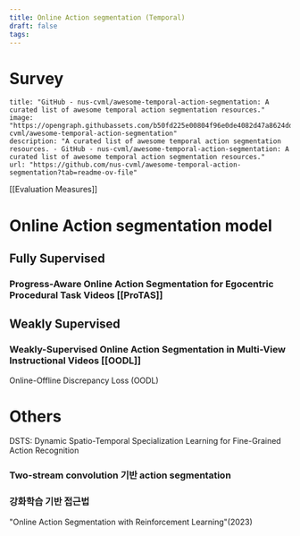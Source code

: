 ```yaml
---
title: Online Action segmentation (Temporal)
draft: false
tags:
---
```



# Survey
```embed
title: "GitHub - nus-cvml/awesome-temporal-action-segmentation: A curated list of awesome temporal action segmentation resources."
image: "https://opengraph.githubassets.com/b50fd225e00804f96e0de4082d47a8624dd05e5e2c4c2a48f6b8ed687b1d5360/nus-cvml/awesome-temporal-action-segmentation"
description: "A curated list of awesome temporal action segmentation resources. - GitHub - nus-cvml/awesome-temporal-action-segmentation: A curated list of awesome temporal action segmentation resources."
url: "https://github.com/nus-cvml/awesome-temporal-action-segmentation?tab=readme-ov-file"
```
[[Evaluation Measures]]

# Online Action segmentation model

## Fully Supervised
### Progress-Aware Online Action Segmentation for Egocentric Procedural Task Videos  [[ProTAS]]

## Weakly Supervised
### Weakly-Supervised Online Action Segmentation in Multi-View Instructional Videos [[OODL]]
Online-Offline Discrepancy Loss
(OODL)




# Others

DSTS: Dynamic Spatio-Temporal Specialization Learning for Fine-Grained Action Recognition


### Two-stream convolution 기반 action segmentation



### 강화학습 기반 접근법
"Online Action Segmentation with Reinforcement Learning"(2023)
